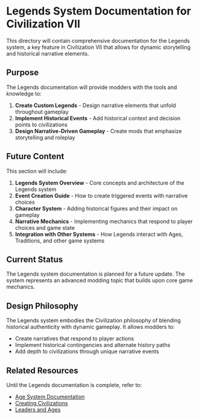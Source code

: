 # Legends System Documentation for Civilization VII

This directory will contain comprehensive documentation for the Legends system, a key feature in Civilization VII that allows for dynamic storytelling and historical narrative elements.

## Purpose

The Legends documentation will provide modders with the tools and knowledge to:

1. **Create Custom Legends** - Design narrative elements that unfold throughout gameplay
2. **Implement Historical Events** - Add historical context and decision points to civilizations
3. **Design Narrative-Driven Gameplay** - Create mods that emphasize storytelling and roleplay

## Future Content

This section will include:

1. **Legends System Overview** - Core concepts and architecture of the Legends system
2. **Event Creation Guide** - How to create triggered events with narrative choices
3. **Character System** - Adding historical figures and their impact on gameplay
4. **Narrative Mechanics** - Implementing mechanics that respond to player choices and game state
5. **Integration with Other Systems** - How Legends interact with Ages, Traditions, and other game systems

## Current Status

The Legends system documentation is planned for a future update. The system represents an advanced modding topic that builds upon core game mechanics.

## Design Philosophy

The Legends system embodies the Civilization philosophy of blending historical authenticity with dynamic gameplay. It allows modders to:
- Create narratives that respond to player actions
- Implement historical contingencies and alternate history paths
- Add depth to civilizations through unique narrative events

## Related Resources

Until the Legends documentation is complete, refer to:
- [Age System Documentation](/guides/ages/age-modules.md)
- [Creating Civilizations](/guides/typescript/howto/creating-civilizations.md)
- [Leaders and Ages](/guides/typescript/howto/leaders-and-ages.md) 